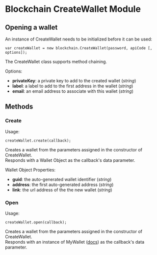 # Blockchain CreateWallet Module

## Opening a wallet

An instance of CreateWallet needs to be initialized before it can be used:

```
var createWallet = new blockchain.CreateWallet(password, apiCode [, options]);
```

The CreateWallet class supports method chaining.

Options:

* **privateKey**: a private key to add to the created wallet (*string*)
* **label**: a label to add to the first address in the wallet (*string*)
* **email**: an email address to associate with this wallet (*string*)

## Methods

### Create

Usage:

```
createWallet.create(callback);
```

Creates a wallet from the parameters assigned in the constructor of CreateWallet.  
Responds with a Wallet Object as the callback's data parameter.

Wallet Object Properties:

* **guid**: the auto-generated wallet identifier (*string*)
* **address**: the first auto-generated address (*string*)
* **link**: the url address of the the new wallet (*string*)

### Open

Usage:

```
createWallet.open(callback);
```

Creates a wallet from the parameters assigned in the constructor of CreateWallet.  
Responds with an instance of MyWallet ([docs](../docs/MyWallet.md)) as the callback's data parameter.
